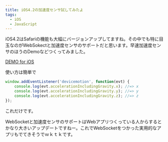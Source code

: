 ```yaml
---
title: iOS4.2の加速度センサ試してみたよ
tags: 
  - iOS
  - JavaScript
---
```


iOS4.2はSafariの機能も大幅にバージョンアップしてますね。その中でも特に目玉なのがWebSokectと加速度センサのサポートだと思います。早速加速度センサのほうのDemoなどつくってみました。

[DEMO for iOS](/sample/2010-11-24-24184510/index.html)

使い方は簡単で

```javascript
window.addEventListener('devicemotion', function(evt) {
    console.log(evt.accelerationIncludingGravity.x); //=> x
    console.log(evt.accelerationIncludingGravity.y); //=> y
    console.log(evt.accelerationIncludingGravity.z); //=> z
});
```

これだけです。

WebSocketと加速度センサのサポートはWebアプリつくっている人からするとかなり大きいアップデートですねー。これでWebSocketをつかった実用的なアプリもでてきそうでｗｋｔｋです。


